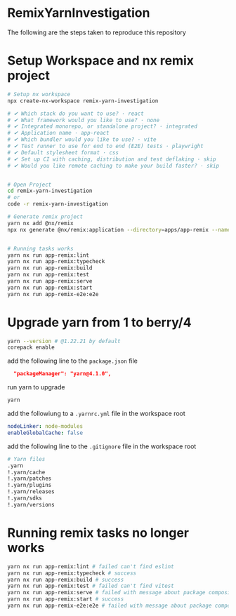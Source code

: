# RemixYarnInvestigation

The following are the steps taken to reproduce this repository

# Setup Workspace and nx remix project

```sh
# Setup nx workspace
npx create-nx-workspace remix-yarn-investigation

# ✔ Which stack do you want to use? · react
# ✔ What framework would you like to use? · none
# ✔ Integrated monorepo, or standalone project? · integrated
# ✔ Application name · app-react
# ✔ Which bundler would you like to use? · vite
# ✔ Test runner to use for end to end (E2E) tests · playwright
# ✔ Default stylesheet format · css
# ✔ Set up CI with caching, distribution and test deflaking · skip
# ✔ Would you like remote caching to make your build faster? · skip


# Open Project
cd remix-yarn-investigation
# or
code -r remix-yarn-investigation

# Generate remix project
yarn nx add @nx/remix
npx nx generate @nx/remix:application --directory=apps/app-remix --name=app-remix --e2eTestRunner=playwright --projectNameAndRootFormat=as-provided --no-interactive


# Running tasks works
yarn nx run app-remix:lint
yarn nx run app-remix:typecheck
yarn nx run app-remix:build
yarn nx run app-remix:test
yarn nx run app-remix:serve
yarn nx run app-remix:start
yarn nx run app-remix-e2e:e2e

```

# Upgrade yarn from 1 to berry/4

```sh
yarn --version # @1.22.21 by default
corepack enable
```

add the following line to the `package.json` file

```json
  "packageManager": "yarn@4.1.0",
```

run yarn to upgrade

```sh
yarn
```

add the followiung to a `.yarnrc.yml` file in the workspace root

```yml
nodeLinker: node-modules
enableGlobalCache: false
```

add the following line to the `.gitignore` file in the workspace root

```sh
# Yarn files
.yarn
!.yarn/cache
!.yarn/patches
!.yarn/plugins
!.yarn/releases
!.yarn/sdks
!.yarn/versions
```

# Running remix tasks no longer works

```sh
yarn nx run app-remix:lint # failed can't find eslint
yarn nx run app-remix:typecheck # success
yarn nx run app-remix:build # success
yarn nx run app-remix:test # failed can't find vitest
yarn nx run app-remix:serve # failed with message about package composition
yarn nx run app-remix:start # success
yarn nx run app-remix-e2e:e2e # failed with message about package composition

```
